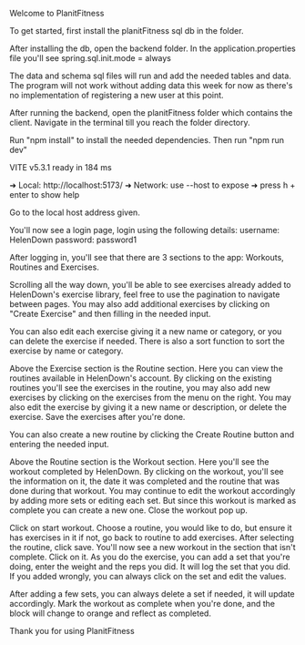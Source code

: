 Welcome to PlanitFitness

To get started, first install the planitFitness sql db in the folder.

After installing the db, open the backend folder. In the application.properties file you'll see spring.sql.init.mode = always 

The data and schema sql files will run and add the needed tables and data. The program will not work without adding data this week for now as there's no implementation of registering a new user at this point.

After running the backend, open the planitFitness folder which contains the client. Navigate in the terminal till you reach the folder directory.

Run "npm install" to install the needed dependencies. Then run "npm run dev"

 VITE v5.3.1  ready in 184 ms

  ➜  Local:   http://localhost:5173/
  ➜  Network: use --host to expose
  ➜  press h + enter to show help

Go to the local host address given.

You'll now see a login page, login using the following details: 
username: HelenDown
password: password1

After logging in, you'll see that there are 3 sections to the app: Workouts, Routines and Exercises.

Scrolling all the way down, you'll be able to see exercises already added to HelenDown's exercise library, feel free to use the pagination to navigate between pages. You may also add additional exercises by clicking on "Create Exercise" and then filling in the needed input.

You can also edit each exercise giving it a new name or category, or you can delete the exercise if needed. There is also a sort function to sort the exercise by name or category.

Above the Exercise section is the Routine section. Here you can view the routines available in HelenDown's account. By clicking on the existing routines you'll see the exercises in the routine, you may also add new exercises by clicking on the exercises from the menu on the right. You may also edit the exercise by giving it a new name or description, or delete the exercise. Save the exercises after you're done.

You can also create a new routine by clicking the Create Routine button and entering the needed input.

Above the Routine section is the Workout section. Here you'll see the workout completed by HelenDown. By clicking on the workout, you'll see the information on it, the date it was completed and the routine that was done during that workout. You may continue to edit the workout accordingly by adding more sets or editing each set. But since this workout is marked as complete you can create a new one. Close the workout pop up.

Click on start workout. Choose a routine, you would like to do, but ensure it has exercises in it if not, go back to routine to add exercises. After selecting the routine, click save. You'll now see a new workout in the section that isn't complete. Click on it. As you do the exercise, you can add a set that you're doing, enter the weight and the reps you did. It will log the set that you did. If you added wrongly, you can always click on the set and edit the values.

After adding a few sets, you can always delete a set if needed, it will update accordingly. Mark the workout as complete when you're done, and the block will change to orange and reflect as completed.

Thank you for using PlanitFitness
